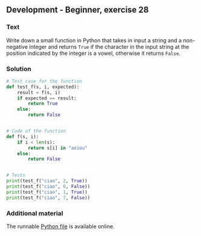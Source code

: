 ## Development - Beginner, exercise 28

### Text
Write down a small function in Python that takes in input a string and a non-negative integer and returns `True` if the character in the input string at the position indicated by the integer is a vowel, otherwise it returns `False`.

### Solution
```python
# Test case for the function
def test_f(s, i, expected):
    result = f(s, i)
    if expected == result:
        return True
    else:
        return False


# Code of the function
def f(s, i):
    if i < len(s):
        return s[i] in "aeiou"
    else:
        return False


# Tests
print(test_f("ciao", 2, True))
print(test_f("ciao", 0, False))
print(test_f("ciao", 1, True))
print(test_f("ciao", 7, False))
``` 

### Additional material
The runnable [Python file](exercise_28.py) is available online.
